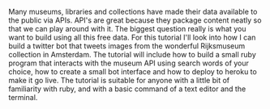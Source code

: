 Many museums, libraries and collections have made their data available to the public via APIs. API's are great because they package content neatly so that we can play around with it. The biggest question really is what you want to build using all this free data. For this tutorial I'll look into how I can build a twitter bot that tweets images from the wonderful Rijksmuseum collection in Amsterdam. The tutorial will include how to build a small ruby program that interacts with the museum API using search words of your choice, how to create a small bot interface and how to deploy to heroku to make it go live. The tutorial is suitable for anyone with a little bit of familiarity with ruby, and with a basic command of a text editor and the terminal. 